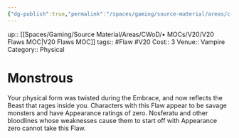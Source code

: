 ```yaml
---
{"dg-publish":true,"permalink":"/spaces/gaming/source-material/areas/c-wo-d/genre/vampire/v20/merits-and-flaws/monstrous/","dgHomeLink":true,"dgPassFrontmatter":true}
---
```


up:: [[Spaces/Gaming/Source Material/Areas/CWoD/• MOCs/V20/V20 Flaws MOC|V20 Flaws MOC]]
tags:: #Flaw #V20 
Cost:: 3
Venue:: Vampire
Category:: Physical

# Monstrous
Your physical form was twisted during the Embrace,
and now reflects the Beast that rages inside you. Characters
with this Flaw appear to be savage monsters and
have Appearance ratings of zero. Nosferatu and other
bloodlines whose weaknesses cause them to start off
with Appearance zero cannot take this Flaw.